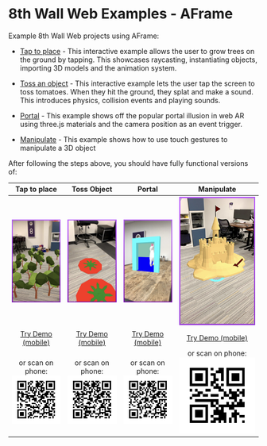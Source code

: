 # 8th Wall Web Examples - AFrame

Example 8th Wall Web projects using AFrame:

* [Tap to place](https://github.com/8thwall/web/tree/master/examples/aframe/placeground) - This interactive example allows the user to grow trees on the ground by tapping. This showcases raycasting, instantiating objects, importing 3D models and the animation system.

* [Toss an object](https://github.com/8thwall/web/tree/master/examples/aframe/tossobject) - This interactive example lets the user tap the screen to toss tomatoes. When they hit the ground, they splat and make a sound. This introduces physics, collision events and playing sounds.

* [Portal](https://github.com/8thwall/web/tree/master/examples/aframe/portal) - This example shows off the popular portal illusion in web AR using three.js materials and the camera position as an event trigger.

* [Manipulate](https://github.com/8thwall/web/tree/master/examples/aframe/manipulate) - This example shows how to use touch gestures to manipulate a 3D object

After following the steps above, you should have fully functional versions of:

Tap to place | Toss Object | Portal | Manipulate
:----------: | :---------: | :----: | :--------:
![tapplace-screenshot](../../images/screenshot-tap.jpg) | ![toss-screenshot](../../images/screenshot-toss.jpg) | ![portal-screenshot](../../images/screenshot-portal.jpg) | ![manipulate-screenshot](../../images/screenshot-manipulate.jpg)
[Try Demo (mobile)](https://apps.8thwall.com/8thWall/aframe_placeground) | [Try Demo (mobile)](https://apps.8thwall.com/8thWall/aframe_tossobject) | [Try Demo (mobile)](https://apps.8thwall.com/8thWall/aframe_portal)| [Try Demo (mobile)](https://apps.8thwall.com/8thWall/manipulate)
or scan on phone:<br> ![QR1](../../images/qr-placeground.png) | or scan on phone:<br> ![QR2](../../images/qr-tossobject.png) | or scan on phone:<br> ![QR2](../../images/qr-portal.png)| or scan on phone:<br> ![QR2](../../images/qr-manipulate.png)
